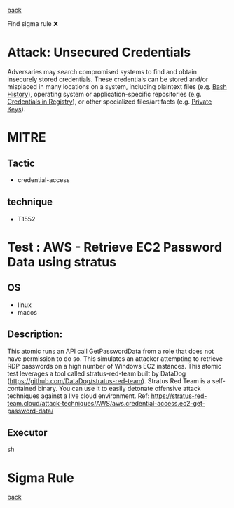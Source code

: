 
[back](../index.md)

Find sigma rule :x: 

# Attack: Unsecured Credentials 

Adversaries may search compromised systems to find and obtain insecurely stored credentials. These credentials can be stored and/or misplaced in many locations on a system, including plaintext files (e.g. [Bash History](https://attack.mitre.org/techniques/T1552/003)), operating system or application-specific repositories (e.g. [Credentials in Registry](https://attack.mitre.org/techniques/T1552/002)), or other specialized files/artifacts (e.g. [Private Keys](https://attack.mitre.org/techniques/T1552/004)).

# MITRE
## Tactic
  - credential-access


## technique
  - T1552


# Test : AWS - Retrieve EC2 Password Data using stratus
## OS
  - linux
  - macos


## Description:
This atomic runs an API call GetPasswordData from a role that does not have permission to do so. This simulates an attacker attempting to retrieve RDP passwords on a high number of Windows EC2 instances. This atomic test leverages a tool called stratus-red-team built by DataDog (https://github.com/DataDog/stratus-red-team). Stratus Red Team is a self-contained binary. You can use it to easily detonate offensive attack techniques against a live cloud environment. Ref: https://stratus-red-team.cloud/attack-techniques/AWS/aws.credential-access.ec2-get-password-data/


## Executor
sh

# Sigma Rule


[back](../index.md)
